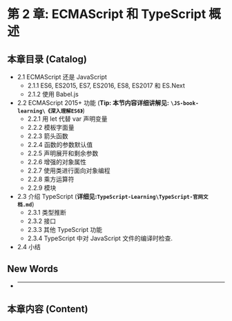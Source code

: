 # 第 2 章: ECMAScript 和 TypeScript 概述
 

## 本章目录 (Catalog)
- 2.1 ECMAScript 还是 JavaScript
    + 2.1.1 ES6, ES2015, ES7, ES2016, ES8, ES2017 和 ES.Next
    + 2.1.2 使用 Babel.js
- 2.2 ECMAScript 2015+ 功能 (**Tip: 本节内容详细讲解见:**
    **`\JS-book-learning\《深入理解ES6》`**)
    + 2.2.1 用 let 代替 var 声明变量 
    + 2.2.2 模板字面量
    + 2.2.3 箭头函数
    + 2.2.4 函数的参数默认值
    + 2.2.5 声明展开和剩余参数
    + 2.2.6 增强的对象属性
    + 2.2.7 使用类进行面向对象编程
    + 2.2.8 乘方运算符
    + 2.2.9 模块
- 2.3 介绍 TypeScript (**详细见:`TypeScript-Learning\TypeScript-官网文档.md`**)
    + 2.3.1 类型推断
    + 2.3.2 接口
    + 2.3.3 其他 TypeScript 功能
    + 2.3.4 TypeScript 中对 JavaScript 文件的编译时检查.    
- 2.4 小结

## New Words
- ****


## 本章内容 (Content)